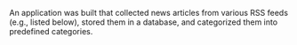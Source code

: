
An application was built that collected news articles from various RSS feeds (e.g., listed below), stored them in a database, and categorized them into predefined categories.
